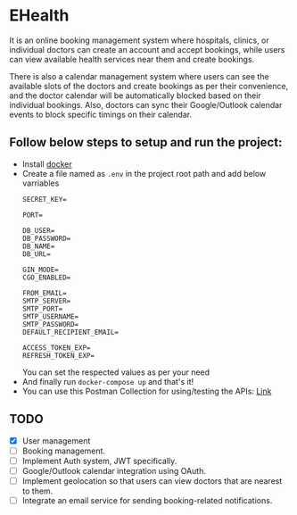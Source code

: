 # EHealth
It is an online booking management system where hospitals, clinics, or individual doctors can create an account and accept bookings, while users can view available health services near them and create bookings.

There is also a calendar management system where users can see the available slots of the doctors and create bookings as per their convenience, and the doctor calendar will be automatically blocked based on their individual bookings. Also, doctors can sync their Google/Outlook calendar events to block specific timings on their calendar.

## Follow below steps to setup and run the project:
- Install [docker](https://www.docker.com/products/docker-desktop/)
- Create a file named as `.env` in the project root path and add below varriables
    ```
    SECRET_KEY=

    PORT=

    DB_USER=
    DB_PASSWORD=
    DB_NAME=
    DB_URL=

    GIN_MODE=
    CGO_ENABLED=

    FROM_EMAIL=
    SMTP_SERVER=
    SMTP_PORT=
    SMTP_USERNAME=
    SMTP_PASSWORD=
    DEFAULT_RECIPIENT_EMAIL=

    ACCESS_TOKEN_EXP=
    REFRESH_TOKEN_EXP=
    ```
    You can set the respected values as per your need
- And finally run `docker-compose up` and that's it!
- You can use this Postman Collection for using/testing the APIs: [Link](https://api.postman.com/collections/17396704-2cebc0d3-fcb4-4475-94b6-d2a59361463d?access_key=PMAT-01HDNGX7D80B3B81107SB6H9MZ)

## TODO
- [x] User management
- [ ] Booking management.
- [ ] Implement Auth system, JWT specifically.
- [ ] Google/Outlook calendar integration using OAuth.
- [ ] Implement geolocation so that users can view doctors that are nearest to them.
- [ ] Integrate an email service for sending booking-related notifications.